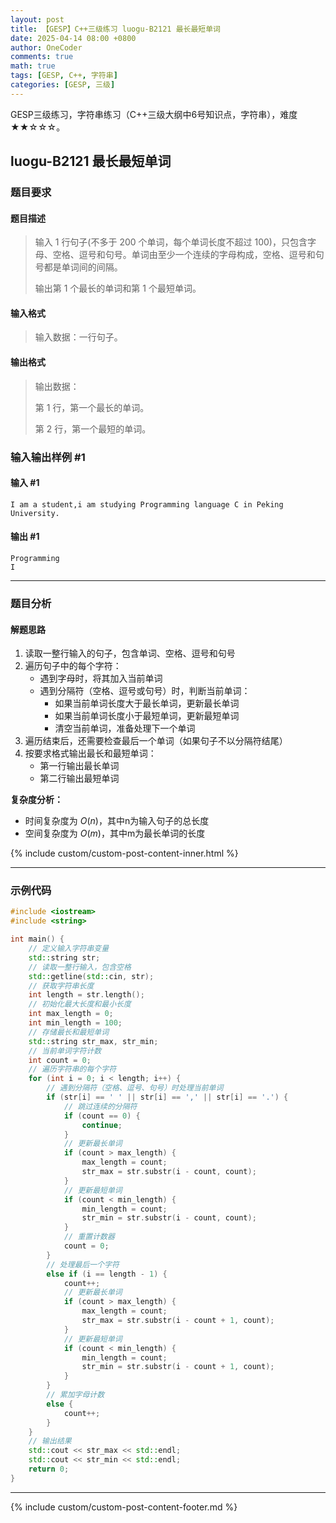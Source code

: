 ```yaml
---
layout: post
title: 【GESP】C++三级练习 luogu-B2121 最长最短单词
date: 2025-04-14 08:00 +0800
author: OneCoder
comments: true
math: true
tags: [GESP, C++, 字符串]
categories: [GESP, 三级]
---
```

GESP三级练习，字符串练习（C++三级大纲中6号知识点，字符串），难度★★☆☆☆。

<!--more-->

## luogu-B2121 最长最短单词

### 题目要求

#### 题目描述

>输入 $1$ 行句子(不多于 $200$ 个单词，每个单词长度不超过 $100$)，只包含字母、空格、逗号和句号。单词由至少一个连续的字母构成，空格、逗号和句号都是单词间的间隔。
>
>输出第 $1$ 个最长的单词和第 $1$ 个最短单词。

#### 输入格式

>输入数据：一行句子。

#### 输出格式

>输出数据：
>
>第 $1$ 行，第一个最长的单词。
>
>第 $2$ 行，第一个最短的单词。

### 输入输出样例 #1

#### 输入 #1

```console
I am a student,i am studying Programming language C in Peking University.
```

#### 输出 #1

```console
Programming
I
```

---

### 题目分析

#### 解题思路

1. 读取一整行输入的句子，包含单词、空格、逗号和句号
2. 遍历句子中的每个字符：
   - 遇到字母时，将其加入当前单词
   - 遇到分隔符（空格、逗号或句号）时，判断当前单词：
     - 如果当前单词长度大于最长单词，更新最长单词
     - 如果当前单词长度小于最短单词，更新最短单词
     - 清空当前单词，准备处理下一个单词
3. 遍历结束后，还需要检查最后一个单词（如果句子不以分隔符结尾）
4. 按要求格式输出最长和最短单词：
   - 第一行输出最长单词
   - 第二行输出最短单词

**复杂度分析：**

- 时间复杂度为 $O(n)$，其中n为输入句子的总长度
- 空间复杂度为 $O(m)$，其中m为最长单词的长度
  
{% include custom/custom-post-content-inner.html %}

---

### 示例代码

```cpp
#include <iostream>
#include <string>

int main() {
    // 定义输入字符串变量
    std::string str;
    // 读取一整行输入，包含空格
    std::getline(std::cin, str);
    // 获取字符串长度
    int length = str.length();
    // 初始化最大长度和最小长度
    int max_length = 0;
    int min_length = 100;
    // 存储最长和最短单词
    std::string str_max, str_min;
    // 当前单词字符计数
    int count = 0;
    // 遍历字符串的每个字符
    for (int i = 0; i < length; i++) {
        // 遇到分隔符（空格、逗号、句号）时处理当前单词
        if (str[i] == ' ' || str[i] == ',' || str[i] == '.') {
            // 跳过连续的分隔符
            if (count == 0) {
                continue;
            }
            // 更新最长单词
            if (count > max_length) {
                max_length = count;
                str_max = str.substr(i - count, count);
            }
            // 更新最短单词
            if (count < min_length) {
                min_length = count;
                str_min = str.substr(i - count, count);
            }
            // 重置计数器
            count = 0;
        } 
        // 处理最后一个字符
        else if (i == length - 1) {
            count++;
            // 更新最长单词
            if (count > max_length) {
                max_length = count;
                str_max = str.substr(i - count + 1, count);
            }
            // 更新最短单词
            if (count < min_length) {
                min_length = count;
                str_min = str.substr(i - count + 1, count);
            }
        } 
        // 累加字母计数
        else {
            count++;
        }
    }
    // 输出结果
    std::cout << str_max << std::endl;
    std::cout << str_min << std::endl;
    return 0;
}
```

---

{% include custom/custom-post-content-footer.md %}
